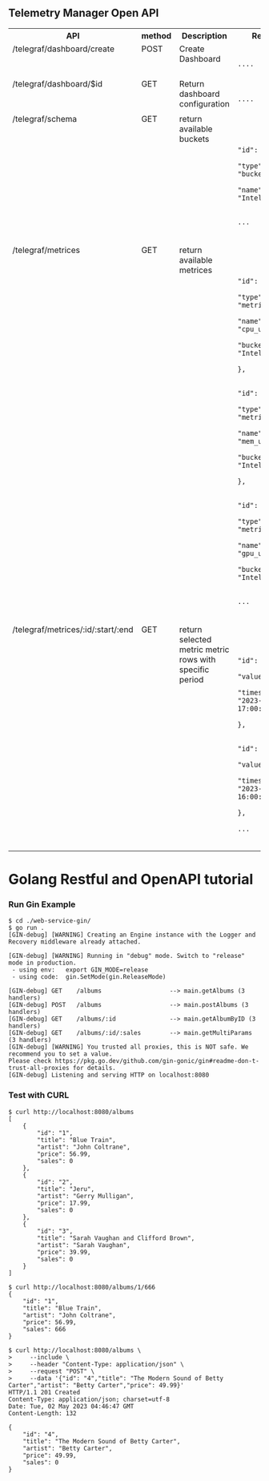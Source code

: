 ## Telemetry Manager Open API

<table> 
  <tr>
     <th>API</th><th>method</th><th>Description</th><th>Result</th><th>Payload</th>
  </tr> 
  
  <tr valign="top">
    <td> /telegraf/dashboard/create </td>    
    <td> POST </td>    
    <td> Create Dashboard      
     </td>
     <td>
        <code>
          ....
        </code> 
     </td>  
     <td>TBD</td>     
  </tr>
  
  <tr valign="top">
    <td> /telegraf/dashboard/$id </td>    
    <td> GET </td>    
    <td> Return dashboard configuration  </td>
     <td>
        <code>
          ....
        </code> 
     </td>  
     <td>TBD</td>     
  </tr>
 
  <tr valign="top">
    <td> /telegraf/schema </td>    
    <td> GET </td>    
    <td> 
     return available buckets
     </td>
     <td>
        <code>
         [
           {
                "id": "1",
                "type": "bucket",
                "name": "Intel"                        
            }
            ...
          ]
        </code> 
     </td>  
     <td>&nbsp;</td>     
  </tr>
 
 <tr valign="top">
    <td> /telegraf/metrices </td>    
    <td> GET </td>    
    <td> 
     return available metrices
     </td>
     <td>
        <code>
         [
           {
                "id": "1",
                "type": "metric",
                "name": "cpu_usage"        
                 "bucket": "Intel"
            },         
           {
                "id": "2",
                "type": "metric",
                "name": "mem_usage"        
                 "bucket": "Intel"
            },         
            {
                "id": "3",
                "type": "metric",
                "name": "gpu_usage"        
                 "bucket": "Intel"
            }         
            ...
          ]
        </code> 
     </td>  
     <td>&nbsp;</td>
  </tr>
 
 <tr valign="top">
    <td> /telegraf/metrices/:id/:start/:end </td>    
    <td> GET </td>    
    <td> 
     return selected metric metric rows with specific period
     </td>
     <td>
        <code>
         [
           {
                "id": "1",                
                "value": "80"        
                "timestamp": "2023-05-21 17:00:00.000"
            },         
            {
                "id": "2",                
                "value": "70"        
                "timestamp": "2023-05-21 16:00:00.000"
            },                    
            ...
          ]
        </code> 
     </td>  
     <td>
     </td>     
  </tr>
   
  
</table>

# Golang Restful and OpenAPI tutorial

### Run Gin Example
```
$ cd ./web-service-gin/
$ go run .
[GIN-debug] [WARNING] Creating an Engine instance with the Logger and Recovery middleware already attached.

[GIN-debug] [WARNING] Running in "debug" mode. Switch to "release" mode in production.
 - using env:   export GIN_MODE=release
 - using code:  gin.SetMode(gin.ReleaseMode)

[GIN-debug] GET    /albums                   --> main.getAlbums (3 handlers)
[GIN-debug] POST   /albums                   --> main.postAlbums (3 handlers)
[GIN-debug] GET    /albums/:id               --> main.getAlbumByID (3 handlers)
[GIN-debug] GET    /albums/:id/:sales        --> main.getMultiParams (3 handlers)
[GIN-debug] [WARNING] You trusted all proxies, this is NOT safe. We recommend you to set a value.
Please check https://pkg.go.dev/github.com/gin-gonic/gin#readme-don-t-trust-all-proxies for details.
[GIN-debug] Listening and serving HTTP on localhost:8080

```

### Test with CURL
```
$ curl http://localhost:8080/albums
[
    {
        "id": "1",
        "title": "Blue Train",
        "artist": "John Coltrane",
        "price": 56.99,
        "sales": 0
    },
    {
        "id": "2",
        "title": "Jeru",
        "artist": "Gerry Mulligan",
        "price": 17.99,
        "sales": 0
    },
    {
        "id": "3",
        "title": "Sarah Vaughan and Clifford Brown",
        "artist": "Sarah Vaughan",
        "price": 39.99,
        "sales": 0
    }
]
```
```
$ curl http://localhost:8080/albums/1/666
{
    "id": "1",
    "title": "Blue Train",
    "artist": "John Coltrane",
    "price": 56.99,
    "sales": 666
}
```

```
$ curl http://localhost:8080/albums \
>     --include \
>     --header "Content-Type: application/json" \
>     --request "POST" \
>     --data '{"id": "4","title": "The Modern Sound of Betty Carter","artist": "Betty Carter","price": 49.99}'
HTTP/1.1 201 Created
Content-Type: application/json; charset=utf-8
Date: Tue, 02 May 2023 04:46:47 GMT
Content-Length: 132

{
    "id": "4",
    "title": "The Modern Sound of Betty Carter",
    "artist": "Betty Carter",
    "price": 49.99,
    "sales": 0
}
```
